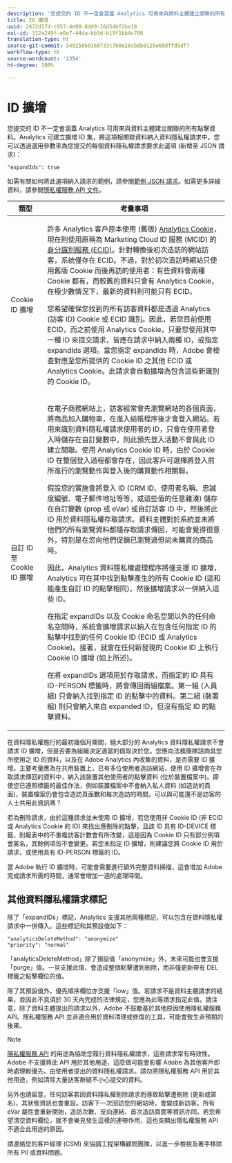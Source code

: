 ```yaml
---
description: '您提交的 ID 不一定會涵蓋 Analytics 可用來與資料主體建立關聯的所有點擊資料。Analytics 可建立擴增 ID 集，將這項相關聯資料納入資料隱私權請求中。您可以透過選用參數來為您提交的每個資料隱私權請求要求此選項 (新增至 JSON 請求) '
title: ID 擴增
uuid: 2672d17d-c957-4e08-8dd9-16d54bf2be18
exl-id: 312a249f-e0e7-44da-bb3d-b19f1bb4c706
translation-type: ht
source-git-commit: 549258b0168733c7b0e28cb8b9125e68dffd5df7
workflow-type: ht
source-wordcount: '1354'
ht-degree: 100%

---
```


# ID 擴增

您提交的 ID 不一定會涵蓋 Analytics 可用來與資料主體建立關聯的所有點擊資料。Analytics 可建立擴增 ID 集，將這項相關聯資料納入資料隱私權請求中。您可以透過選用參數來為您提交的每個資料隱私權請求要求此選項 (新增至 JSON 請求)：

```
"expandIds": true
```

如需有關如何將此選項納入請求的範例，請參閱[範例 JSON 請求](/help/admin/c-data-governance/gdpr-submit-access-delete.md#sample-json-request)。如需更多詳細資料，請參閱[隱私權服務 API 文件](https://www.adobe.io/apis/experienceplatform/gdpr.html)。

<table id="table_A10CA8DC8C1643CF84A4DF30A6740D51"> 
 <thead> 
  <tr> 
   <th colname="col1" class="entry"> 類型 </th> 
   <th colname="col2" class="entry"> 考量事項 </th> 
  </tr> 
 </thead>
 <tbody> 
  <tr> 
   <td colname="col1"> <p>Cookie ID 擴增 </p> </td> 
   <td colname="col2"> <p>許多 Analytics 客戶原本使用 (舊版) <a href="https://docs.adobe.com/content/help/zh-Hant/core-services/interface/ec-cookies/cookies-privacy.html">Analytics Cookie</a>，現在則使用原稱為 Marketing Cloud ID 服務 (MCID) 的<a href="https://docs.adobe.com/content/help/zh-Hant/id-service/using/home.html">身分識別服務 (ECID)</a>。針對轉換後初次造訪的網站訪客，系統僅存在 ECID。不過，對於初次造訪時網站只使用舊版 Cookie 而後再訪的使用者：有些資料會兩種 Cookie 都有，而較舊的資料只會有 Analytics Cookie，在極少數情況下，最新的資料則可能只有 ECID。 </p> <p>您希望確保您找到的所有訪客資料都是透過 Analytics (訪客 ID) Cookie 或 ECID 識別。因此，若您目前使用 ECID，而之前使用 Analytics Cookie，只要您使用其中一種 ID 來提交請求，皆應在請求中納入兩種 ID，或指定 expandIds 選項。當您指定 expandIds 時，Adobe 會檢查對應至您所提供的 Cookie ID 之其他 ECID 或 Analytics Cookie。此請求會自動擴增為包含這些新識別的 Cookie ID。 </p> </td> 
  </tr> 
  <tr> 
   <td colname="col1"> <p>自訂 ID 至 Cookie ID 擴增 </p> </td> 
   <td colname="col2"> <p>在電子商務網站上，訪客經常會先瀏覽網站的各個頁面，將商品加入購物車，在進入結帳程序後才會登入網站。若用來識別資料隱私權請求使用者的 ID，只會在使用者登入時儲存在自訂變數中，則此預先登入活動不會與此 ID 建立關聯。使用 Analytics Cookie ID 時，由於 Cookie ID 在整個登入過程都會存在，因此客戶可選擇將登入前所進行的瀏覽動作與登入後的購買動作相關聯。 </p> <p>假設您的實施會將登入 ID (CRM ID、使用者名稱、忠誠度編號、電子郵件地址等等，或這些值的任意雜湊) 儲存在自訂變數 (prop 或 eVar) 或自訂訪客 ID 中，然後將此 ID 用於資料隱私權存取請求。資料主體對於系統並未將他們的所有瀏覽資料都隨存取請求傳回，可能會覺得很意外，特別是在您向他們促銷已瀏覽過但尚未購買的商品時。 </p> <p>因此，Analytics 資料隱私權處理程序將僅支援 ID 擴增，Analytics 可在其中找到點擊產生的所有 Cookie ID (這和能產生自訂 ID 的點擊相同)，然後擴增請求以一併納入這些 ID。 </p> <p>在指定 expandIDs 以及 Cookie 命名空間以外的任何命名空間時，系統會擴增請求以納入在包含任何指定 ID 的點擊中找到的任何 Cookie ID (ECID 或 Analytics Cookie)。接著，就會在任何新發現的 Cookie ID 上執行 Cookie ID 擴增 (如上所述)。 </p> <p>在將 expandIDs 選項用於存取請求，而指定的 ID 具有 ID-PERSON 標籤時，將會傳回兩組檔案。第一組 (人員組) 只會納入找到指定 ID 的點擊中的資料。第二組 (裝置組) 則只會納入來自 expanded ID，但沒有指定 ID 的點擊資料。 </p> </td> 
  </tr> 
 </tbody> 
</table>

在資料隱私權施行的最初幾個月期間，絕大部分的 Analytics 資料隱私權請求不會請求 ID 擴增，但是否要為組織決定適當的值取決於您。您應向法務團隊諮詢具您所使用之 ID 的資料，以及在 Adobe Analytics 內收集的資料，是否需要 ID 擴增。主要考量應為在共用裝置上，已有多位使用者造訪網站，使用 ID 擴增會在存取請求傳回的資料中，納入該裝置其他使用者的點擊資料 (位於裝置檔案中)。即使您已遵照標籤的最佳作法，例如裝置檔案中不會納入私人資料 (如造訪的頁面)，裝置檔案仍會包含造訪頁面數和每次造訪的時間。可以與可能還不是訪客的人士共用此資訊嗎？

若為刪除請求，由於這種請求並未使用 ID 擴增，若您使用非 Cookie ID (非 ECID 或 Analytics Cookie 的 ID) 來找出應刪除的點擊，且該 ID 具有 ID-DEVICE 標籤，則報表中的不重複訪客計數會有所改變，這是因為 Cookie ID 只有部分例項會匿名，其餘例項皆不會變更。若您未指定 ID 擴增，則建議您將 Cookie ID 用於請求，或使用具有 ID-PERSON 標籤的 ID。

當 Adobe 執行 ID 擴增時，可能會需要進行額外完整資料掃描，這會增加 Adobe 完成請求所需的時間，通常會增加一週的處理時間。

## 其他資料隱私權請求標記

除了「expandIDs」標記，Analytics 支援其他兩種標記，可以包含在資料隱私權請求中一併傳入。這些標記和其預設值如下：

```
"analyticsDeleteMethod": "anonymize"
"priority": "normal"
```

「analyticsDeleteMethod」除了預設值「anonymize」外，未來可能也會支援「purge」值。一旦支援此值，會造成整個點擊遭到刪除，而非僅更新帶有 DEL 標籤之點擊欄位的值。

除了其預設值外，優先順序欄位亦支援「low」值。若請求不是資料主體請求的結果，並因此不具須於 30 天內完成的法律規定，您應為此等請求指定此值。請注意，除了資料主體提出的請求以外，Adobe 不鼓勵基於其他原因使用隱私權服務 API。隱私權服務 API 並非適合用於資料清理或修復的工具，可能會致生非預期的後果。

>[!NOTE]
>
>
[隱私權服務 API](https://www.adobe.io/apis/experienceplatform/gdpr.html) 的用途為協助您履行資料隱私權請求，這些請求常有時效性。Adobe 不支援將此 API 用於其他用途，這麼做可能會影響 Adobe 為其他客戶即時處理較優先、由使用者提出的資料隱私權請求。請勿將隱私權服務 API 用於其他用途，例如清除大量訪客群組不小心提交的資料。

另外也請留意，任何訪客若因資料隱私權刪除請求而導致點擊遭刪除 (更新或匿名)，其狀態資訊也會重設。訪客下一次回訪您的網站時，會變成新訪客。所有 eVar 屬性會重新開始，造訪次數、反向連結、首次造訪頁面等資訊亦同。若您希望清空資料欄位，就不會樂見發生這樣的連帶作用，這也突顯出隱私權服務 API 不適合此用途的原因。

請連絡您的客戶經理 (CSM) 來協調工程架構顧問團隊，以進一步檢視及著手移除所有 PII 或資料問題。
